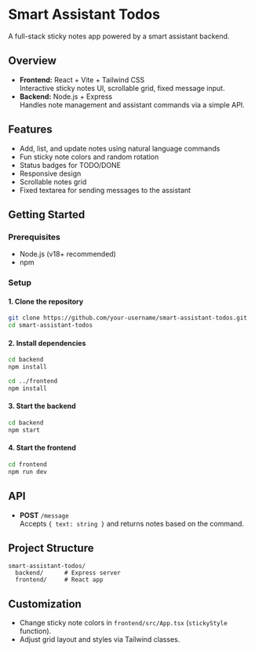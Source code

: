 # Smart Assistant Todos

A full-stack sticky notes app powered by a smart assistant backend.

## Overview

- **Frontend:** React + Vite + Tailwind CSS  
  Interactive sticky notes UI, scrollable grid, fixed message input.
- **Backend:** Node.js + Express  
  Handles note management and assistant commands via a simple API.

## Features

- Add, list, and update notes using natural language commands
- Fun sticky note colors and random rotation
- Status badges for TODO/DONE
- Responsive design
- Scrollable notes grid
- Fixed textarea for sending messages to the assistant

## Getting Started

### Prerequisites

- Node.js (v18+ recommended)
- npm

### Setup

#### 1. Clone the repository

```sh
git clone https://github.com/your-username/smart-assistant-todos.git
cd smart-assistant-todos
```

#### 2. Install dependencies

```sh
cd backend
npm install

cd ../frontend
npm install
```

#### 3. Start the backend

```sh
cd backend
npm start
```

#### 4. Start the frontend

```sh
cd frontend
npm run dev
```

## API

- **POST** `/message`  
  Accepts `{ text: string }` and returns notes based on the command.

## Project Structure

```
smart-assistant-todos/
  backend/      # Express server
  frontend/     # React app
```

## Customization

- Change sticky note colors in `frontend/src/App.tsx` (`stickyStyle` function).
- Adjust grid layout and styles via Tailwind classes.